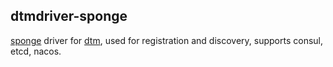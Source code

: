 ## dtmdriver-sponge

[sponge](https://github.com/zhufuyi/sponge) driver for [dtm](https://github.com/dtm-labs/dtm), used for registration and discovery, supports consul, etcd, nacos.
